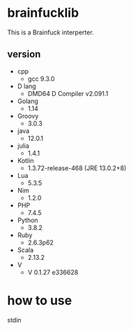 # brainfucklib

This is a Brainfuck interperter.

## version

- cpp
  - gcc 9.3.0
- D lang
  - DMD64 D Compiler v2.091.1
- Golang
  - 1.14
- Groovy
  - 3.0.3
- java
  - 12.0.1
- julia
  - 1.4.1
- Kotlin
  - 1.3.72-release-468 (JRE 13.0.2+8)
- Lua
  - 5.3.5
- Nim
  - 1.2.0
- PHP
  - 7.4.5
- Python
  - 3.8.2
- Ruby
  - 2.6.3p62
- Scala
  - 2.13.2
- V
  - V 0.1.27 e336628

# how to use

stdin
